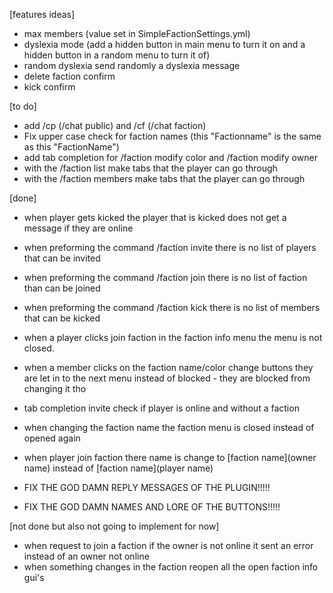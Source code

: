[features ideas]
- max members (value set in SimpleFactionSettings.yml)
- dyslexia mode (add a hidden button in main menu to turn it on and a hidden button in a random menu to turn it of)
- random dyslexia send randomly a dyslexia message
- delete faction confirm
- kick confirm

[to do]
- add /cp (/chat public) and /cf (/chat faction)
- Fix upper case check for faction names (this "Factionname" is the same as this "FactionName")
- add tab completion for /faction modify color and /faction modify owner
- with the /faction list make tabs that the player can go through
- with the /faction members make tabs that the player can go through

[done]
- when player gets kicked the player that is kicked does not get a message if they are online
- when preforming the command /faction invite there is no list of players that can be invited
- when preforming the command /faction join there is no list of faction than can be joined
- when preforming the command /faction kick there is no list of members that can be kicked
- when a player clicks join faction in the faction info menu the menu is not closed.
- when a member clicks on the faction name/color change buttons they are let in to the next menu instead of blocked - they are blocked from changing it tho

- tab completion invite check if player is online and without a faction
- when changing the faction name the faction menu is closed instead of opened again
- when player join faction there name is change to [faction name](owner name) instead of [faction name](player name)
- FIX THE GOD DAMN REPLY MESSAGES OF THE PLUGIN!!!!!
- FIX THE GOD DAMN NAMES AND LORE OF THE BUTTONS!!!!!

[not done but also not going to implement for now]
- when request to join a faction if the owner is not online it sent an error instead of an owner not online
- when something changes in the faction reopen all the open faction info gui's